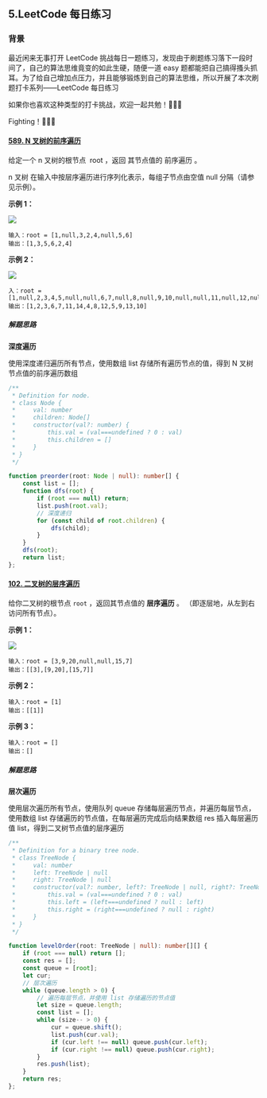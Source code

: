 ## 5.LeetCode 每日练习

### 背景

最近闲来无事打开 LeetCode 挑战每日一题练习，发现由于刷题练习落下一段时间了，自己的算法思维竟变的如此生硬，随便一道 easy 题都能把自己搞得搔头抓耳。为了给自己增加点压力，并且能够锻炼到自己的算法思维，所以开展了本次刷题打卡系列——LeetCode 每日练习

如果你也喜欢这种类型的打卡挑战，欢迎一起共勉！🎉🎉🎉

Fighting！🚀🚀🚀

#### [589. N 叉树的前序遍历](https://leetcode.cn/problems/n-ary-tree-preorder-traversal/)

给定一个 n 叉树的根节点  root ，返回 其节点值的 前序遍历 。

n 叉树 在输入中按层序遍历进行序列化表示，每组子节点由空值 null 分隔（请参见示例）。

**示例 1：**

![](https://assets.leetcode.com/uploads/2018/10/12/narytreeexample.png)

```
输入：root = [1,null,3,2,4,null,5,6]
输出：[1,3,5,6,2,4]
```

**示例 2：**

![](https://assets.leetcode.com/uploads/2019/11/08/sample_4_964.png)

```
入：root = [1,null,2,3,4,5,null,null,6,7,null,8,null,9,10,null,null,11,null,12,null,13,null,null,14]
输出：[1,2,3,6,7,11,14,4,8,12,5,9,13,10]
```

##### 解题思路

**深度遍历**

使用深度递归遍历所有节点，使用数组 list 存储所有遍历节点的值，得到 N 叉树节点值的前序遍历数组

```ts
/**
 * Definition for node.
 * class Node {
 *     val: number
 *     children: Node[]
 *     constructor(val?: number) {
 *         this.val = (val===undefined ? 0 : val)
 *         this.children = []
 *     }
 * }
 */

function preorder(root: Node | null): number[] {
    const list = [];
    function dfs(root) {
        if (root === null) return;
        list.push(root.val);
        // 深度递归
        for (const child of root.children) {
            dfs(child);
        }
    }
    dfs(root);
    return list;
};
```

#### [102. 二叉树的层序遍历](https://leetcode.cn/problems/binary-tree-level-order-traversal/)

给你二叉树的根节点 `root` ，返回其节点值的 **层序遍历** 。 （即逐层地，从左到右访问所有节点）。

**示例 1：**

![](https://assets.leetcode.com/uploads/2021/02/19/tree1.jpg)

```
输入：root = [3,9,20,null,null,15,7]
输出：[[3],[9,20],[15,7]]
```

**示例 2：**

```
输入：root = [1]
输出：[[1]]
```

**示例 3：**

```
输入：root = []
输出：[]
```

##### 解题思路

**层次遍历**

使用层次遍历所有节点，使用队列 queue 存储每层遍历节点，并遍历每层节点，使用数组 list 存储遍历的节点值，在每层遍历完成后向结果数组 res 插入每层遍历值 list，得到二叉树节点值的层序遍历

```ts
/**
 * Definition for a binary tree node.
 * class TreeNode {
 *     val: number
 *     left: TreeNode | null
 *     right: TreeNode | null
 *     constructor(val?: number, left?: TreeNode | null, right?: TreeNode | null) {
 *         this.val = (val===undefined ? 0 : val)
 *         this.left = (left===undefined ? null : left)
 *         this.right = (right===undefined ? null : right)
 *     }
 * }
 */

function levelOrder(root: TreeNode | null): number[][] {
    if (root === null) return [];
    const res = [];
    const queue = [root];
    let cur;
    // 层次遍历
    while (queue.length > 0) {
        // 遍历每层节点，并使用 list 存储遍历的节点值
        let size = queue.length;
        const list = [];
        while (size-- > 0) {
            cur = queue.shift();
            list.push(cur.val);
            if (cur.left !== null) queue.push(cur.left);
            if (cur.right !== null) queue.push(cur.right);
        }
        res.push(list);
    }
    return res;
};
```
